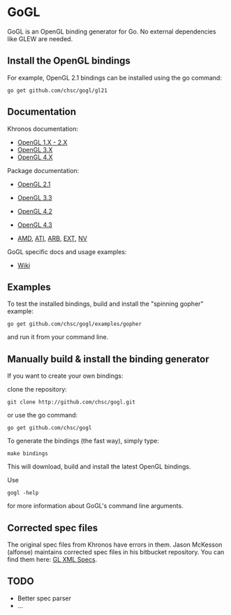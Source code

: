 GoGL
====

GoGL is an OpenGL binding generator for Go.
No external dependencies like GLEW are needed.

Install the OpenGL bindings
---------------------------

For example, OpenGL 2.1 bindings can be installed using the go command:

	go get github.com/chsc/gogl/gl21

Documentation
-------------

Khronos documentation:

* [OpenGL 1.X - 2.X](http://www.opengl.org/sdk/docs/man)
* [OpenGL 3.X](http://www.opengl.org/sdk/docs/man3)
* [OpenGL 4.X](http://www.opengl.org/sdk/docs/man4)

Package documentation:

* [OpenGL 2.1](http://gopkgdoc.appspot.com/pkg/github.com/chsc/gogl/gl21)
* [OpenGL 3.3](http://gopkgdoc.appspot.com/pkg/github.com/chsc/gogl/gl33)
* [OpenGL 4.2](http://gopkgdoc.appspot.com/pkg/github.com/chsc/gogl/gl42)
* [OpenGL 4.3](http://gopkgdoc.appspot.com/pkg/github.com/chsc/gogl/gl43)

* [AMD](http://gopkgdoc.appspot.com/pkg/github.com/chsc/gogl/amd),
  [ATI](http://gopkgdoc.appspot.com/pkg/github.com/chsc/gogl/ati),
  [ARB](http://gopkgdoc.appspot.com/pkg/github.com/chsc/gogl/arb),
  [EXT](http://gopkgdoc.appspot.com/pkg/github.com/chsc/gogl/ext),
  [NV](http://gopkgdoc.appspot.com/pkg/github.com/chsc/gogl/nv)

GoGL specific docs and usage examples:

* [Wiki](https://github.com/chsc/gogl/wiki)

Examples
--------

To test the installed bindings, build and install the "spinning gopher" example:

	go get github.com/chsc/gogl/examples/gopher

and run it from your command line.

Manually build & install the binding generator
----------------------------------------------

If you want to create your own bindings:

clone the repository:

	git clone http://github.com/chsc/gogl.git

or use the go command:

	go get github.com/chsc/gogl

To generate the bindings (the fast way), simply type:

	make bindings

This will download, build and install the latest OpenGL bindings.

Use 

	gogl -help

for more information about GoGL's command line arguments.

Corrected spec files
--------------------

The original spec files from Khronos have errors in them.
Jason McKesson (alfonse) maintains corrected spec files in his bitbucket repository.
You can find them here: [GL XML Specs](https://bitbucket.org/alfonse/gl-xml-specs).

TODO
----

* Better spec parser
* ...
